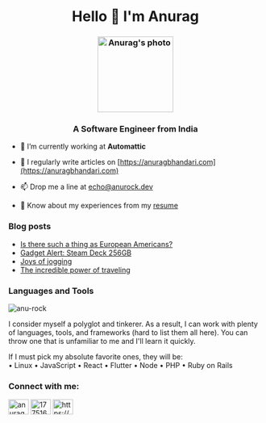 <h1 align="center">Hello 👋 I'm Anurag</h1>

<h3 align="center"><img src="https://user-images.githubusercontent.com/1288616/148529666-2368f07e-8b57-40ae-bfd9-0d897566c966.jpg" alt="Anurag's photo" width="150" /></h3>

<h3 align="center">A Software Engineer from India</h3>

- 🔭 I’m currently working at **Automattic**

- 📝 I regularly write articles on [https://anuragbhandari.com](https://anuragbhandari.com)

- 📫 Drop me a line at echo@anurock.dev

- 📄 Know about my experiences from my [resume](https://docs.google.com/document/d/1T6sn8dRbfAA1NP74vGRi77tHyNR4mI1lGe-Ffv7elDQ/edit?usp=sharing)

### Blog posts
<!-- BLOG-POST-LIST:START -->
- [Is there such a thing as European Americans?](https://anuragbhandari.com/life-thoughts/is-there-such-a-thing-as-european-americans-2090/)
- [Gadget Alert: Steam Deck 256GB](https://anuragbhandari.com/life-thoughts/gadget-alert-steam-deck-256gb-2085/)
- [Joys of jogging](https://anuragbhandari.com/life-thoughts/joys-of-jogging-2080/)
- [The incredible power of traveling](https://anuragbhandari.com/life-thoughts/the-incredible-power-of-traveling-2076/)
<!-- BLOG-POST-LIST:END -->

### Languages and Tools
<p><img src="https://github-readme-stats.vercel.app/api/top-langs?username=anu-rock&show_icons=true&locale=en&layout=compact" alt="anu-rock" /></p>

I consider myself a polyglot and tinkerer. As a result, I can work with plenty of languages, tools, and frameworks (hard to list them all here). You can throw one that is unfamiliar to me and I'll learn it quickly.

If I must pick my absolute favorite ones, they will be:  
• Linux • JavaScript • React • Flutter • Node • PHP • Ruby on Rails

### Connect with me:
<a href="https://twitter.com/anuragbhandari" target="blank"><img align="center" src="https://raw.githubusercontent.com/rahuldkjain/github-profile-readme-generator/master/src/images/icons/Social/twitter.svg" alt="anuragbhandari" height="30" width="40" /></a>
<a href="https://stackoverflow.com/users/1775160" target="blank"><img align="center" src="https://raw.githubusercontent.com/rahuldkjain/github-profile-readme-generator/master/src/images/icons/Social/stack-overflow.svg" alt="1775160" height="30" width="40" /></a>
<a href="https://anuragbhandari.com/feed" target="blank"><img align="center" src="https://raw.githubusercontent.com/rahuldkjain/github-profile-readme-generator/master/src/images/icons/Social/rss.svg" alt="https://anuragbhandari.com/feed" height="30" width="40" /></a>

<!-- <p>&nbsp;<img align="center" src="https://github-readme-stats.vercel.app/api?username=anu-rock&show_icons=true&locale=en" alt="anu-rock" /></p>
 -->
